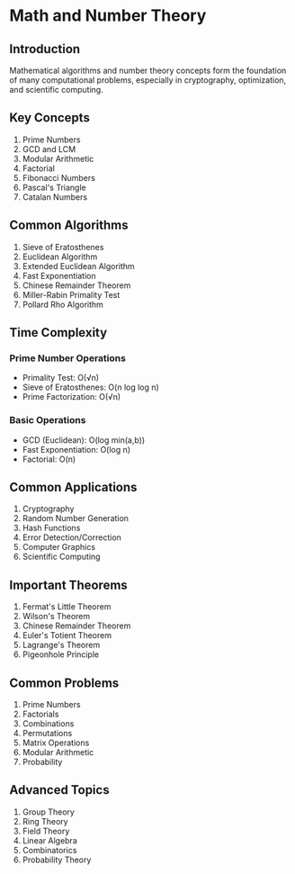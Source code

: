 # Math and Number Theory

## Introduction
Mathematical algorithms and number theory concepts form the foundation of many computational problems, especially in cryptography, optimization, and scientific computing.

## Key Concepts
1. Prime Numbers
2. GCD and LCM
3. Modular Arithmetic
4. Factorial
5. Fibonacci Numbers
6. Pascal's Triangle
7. Catalan Numbers

## Common Algorithms
1. Sieve of Eratosthenes
2. Euclidean Algorithm
3. Extended Euclidean Algorithm
4. Fast Exponentiation
5. Chinese Remainder Theorem
6. Miller-Rabin Primality Test
7. Pollard Rho Algorithm

## Time Complexity
### Prime Number Operations
- Primality Test: O(√n)
- Sieve of Eratosthenes: O(n log log n)
- Prime Factorization: O(√n)

### Basic Operations
- GCD (Euclidean): O(log min(a,b))
- Fast Exponentiation: O(log n)
- Factorial: O(n)

## Common Applications
1. Cryptography
2. Random Number Generation
3. Hash Functions
4. Error Detection/Correction
5. Computer Graphics
6. Scientific Computing

## Important Theorems
1. Fermat's Little Theorem
2. Wilson's Theorem
3. Chinese Remainder Theorem
4. Euler's Totient Theorem
5. Lagrange's Theorem
6. Pigeonhole Principle

## Common Problems
1. Prime Numbers
2. Factorials
3. Combinations
4. Permutations
5. Matrix Operations
6. Modular Arithmetic
7. Probability

## Advanced Topics
1. Group Theory
2. Ring Theory
3. Field Theory
4. Linear Algebra
5. Combinatorics
6. Probability Theory
